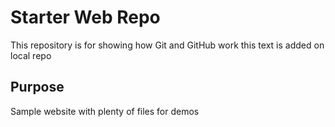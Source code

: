 # Starter Web Repo

This repository is for showing how Git and GitHub work
this text is added on local repo
## Purpose

Sample website with plenty of files for demos